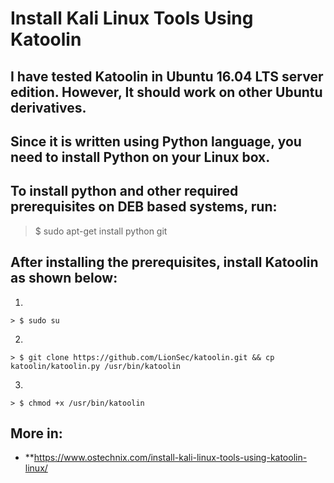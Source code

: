 # Install Kali Linux Tools Using Katoolin

## I have tested Katoolin in Ubuntu 16.04 LTS server edition. However, It should work on other Ubuntu derivatives.

## Since it is written using Python language, you need to install Python on your Linux box.

## To install python and other required prerequisites on DEB based systems, run:
> $ sudo apt-get install python git

## After installing the prerequisites, install Katoolin as shown below:

1. 
```
> $ sudo su
```
2. 
```
> $ git clone https://github.com/LionSec/katoolin.git && cp katoolin/katoolin.py /usr/bin/katoolin
```
3. 
```
> $ chmod +x /usr/bin/katoolin
```
## More in:
- **https://www.ostechnix.com/install-kali-linux-tools-using-katoolin-linux/